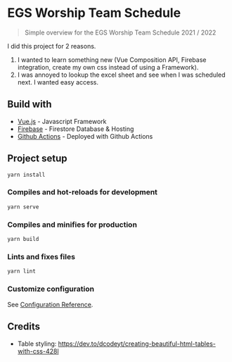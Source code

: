 # EGS Worship Team Schedule
> Simple overview for the EGS Worship Team Schedule 2021 / 2022

I did this project for 2 reasons.
1. I wanted to learn something new (Vue Composition API, Firebase integration, create my own css instead of using a Framework).
2. I was annoyed to lookup the excel sheet and see when I was scheduled next. I wanted easy access.

## Build with
* [Vue.js](https://vuejs.org/) - Javascript Framework
* [Firebase](https://firebase.google.com/) - Firestore Database & Hosting
* [Github Actions](https://github.com/) - Deployed with Github Actions

## Project setup
```
yarn install
```

### Compiles and hot-reloads for development
```
yarn serve
```

### Compiles and minifies for production
```
yarn build
```

### Lints and fixes files
```
yarn lint
```

### Customize configuration
See [Configuration Reference](https://cli.vuejs.org/config/).

## Credits
- Table styling: https://dev.to/dcodeyt/creating-beautiful-html-tables-with-css-428l

